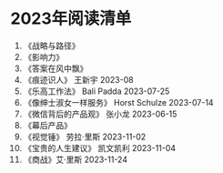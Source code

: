 # 2023年阅读清单
1. 《战略与路径》
1. 《影响力》
2. 《答案在风中飘》
3. 《痕迹识人》  王新宇   2023-08
4. 《乐高工作法》 Bali Padda 2023-07-25
5. 《像绅士淑女一样服务》 Horst Schulze  2023-07-14
6. 《微信背后的产品观》 张小龙 2023-06-15
7. 《幕后产品》
8. 《视觉锤》 劳拉·里斯 2023-11-02
9. 《宝贵的人生建议》 凯文凯利 2023-11-04
10. 《商战》艾·里斯  2023-11-24
